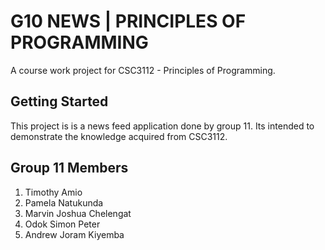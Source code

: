 # G10 NEWS | PRINCIPLES OF PROGRAMMING

A course work project for CSC3112 - Principles of Programming.

## Getting Started

This project is is a news feed application done by group 11.
Its intended to demonstrate the knowledge acquired from CSC3112.

## Group 11 Members
1. Timothy Amio
2. Pamela Natukunda
3. Marvin Joshua Chelengat
4. Odok Simon Peter
5. Andrew Joram Kiyemba
